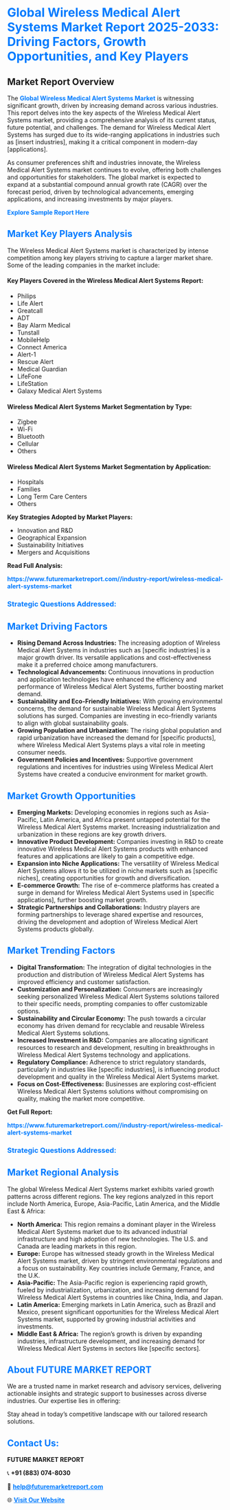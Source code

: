 <h1 style="color: #007BFF;">Global Wireless Medical Alert Systems Market Report 2025-2033: Driving Factors, Growth Opportunities, and Key Players</h1>

<section id="overview">
<h2>Market Report Overview</h2>
<p>The <a href="https://www.futuremarketreport.com//industry-report/wireless-medical-alert-systems-market" style="color: #007BFF; text-decoration: none;"><strong>Global Wireless Medical Alert Systems Market</strong></a> is witnessing significant growth, driven by increasing demand across various industries. This report delves into the key aspects of the Wireless Medical Alert Systems market, providing a comprehensive analysis of its current status, future potential, and challenges. The demand for Wireless Medical Alert Systems has surged due to its wide-ranging applications in industries such as [insert industries], making it a critical component in modern-day [applications].</p>
<p>As consumer preferences shift and industries innovate, the Wireless Medical Alert Systems market continues to evolve, offering both challenges and opportunities for stakeholders. The global market is expected to expand at a substantial compound annual growth rate (CAGR) over the forecast period, driven by technological advancements, emerging applications, and increasing investments by major players.</p>
</section>

<section id="overview">
<p><a href="https://www.futuremarketreport.com//request-sample/reportId=77457" style="color: #007BFF; text-decoration: none;"><strong>Explore Sample Report Here</strong></a></p>
</section>

<section id="key-players">
<h2 style="color: #007BFF;">Market Key Players Analysis</h2>
<p>The Wireless Medical Alert Systems market is characterized by intense competition among key players striving to capture a larger market share. Some of the leading companies in the market include:</p>
<h4>Key Players Covered in the Wireless Medical Alert Systems Report:</h4>
<ul><li>Philips</li><li>Life Alert</li><li>Greatcall</li><li>ADT</li><li>Bay Alarm Medical</li><li>Tunstall</li><li>MobileHelp</li><li>Connect America</li><li>Alert-1</li><li>Rescue Alert</li><li>Medical Guardian</li><li>LifeFone</li><li>LifeStation</li><li>Galaxy Medical Alert Systems</li></ul>
<h4>Wireless Medical Alert Systems Market Segmentation by Type:</h4>
<ul><li>Zigbee</li><li>Wi-Fi</li><li>Bluetooth</li><li>Cellular</li><li>Others</li></ul>

<h4>Wireless Medical Alert Systems Market Segmentation by Application:</h4>
<ul><li>Hospitals</li><li>Families</li><li>Long Term Care Centers</li><li>Others</li></ul>
<p><strong>Key Strategies Adopted by Market Players:</strong></p>
<ul>
<li>Innovation and R&D</li>
<li>Geographical Expansion</li>
<li>Sustainability Initiatives</li>
<li>Mergers and Acquisitions</li>
</ul>
</section>

<section>
<p><strong>Read Full Analysis: </strong></p><a href="https://www.futuremarketreport.com//industry-report/wireless-medical-alert-systems-market" style="color: #007BFF; text-decoration: none;"><strong>https://www.futuremarketreport.com//industry-report/wireless-medical-alert-systems-market</strong></a>
<h3 style="color: #007BFF;">Strategic Questions Addressed:</h3>
</section>

<section id="driving-factors">
<h2 style="color: #007BFF;">Market Driving Factors</h2>
<ul>
<li><strong>Rising Demand Across Industries:</strong> The increasing adoption of Wireless Medical Alert Systems in industries such as [specific industries] is a major growth driver. Its versatile applications and cost-effectiveness make it a preferred choice among manufacturers.</li>
<li><strong>Technological Advancements:</strong> Continuous innovations in production and application technologies have enhanced the efficiency and performance of Wireless Medical Alert Systems, further boosting market demand.</li>
<li><strong>Sustainability and Eco-Friendly Initiatives:</strong> With growing environmental concerns, the demand for sustainable Wireless Medical Alert Systems solutions has surged. Companies are investing in eco-friendly variants to align with global sustainability goals.</li>
<li><strong>Growing Population and Urbanization:</strong> The rising global population and rapid urbanization have increased the demand for [specific products], where Wireless Medical Alert Systems plays a vital role in meeting consumer needs.</li>
<li><strong>Government Policies and Incentives:</strong> Supportive government regulations and incentives for industries using Wireless Medical Alert Systems have created a conducive environment for market growth.</li>
</ul>
</section>

<section id="growth-opportunities">
<h2 style="color: #007BFF;">Market Growth Opportunities</h2>
<ul>
<li><strong>Emerging Markets:</strong> Developing economies in regions such as Asia-Pacific, Latin America, and Africa present untapped potential for the Wireless Medical Alert Systems market. Increasing industrialization and urbanization in these regions are key growth drivers.</li>
<li><strong>Innovative Product Development:</strong> Companies investing in R&D to create innovative Wireless Medical Alert Systems products with enhanced features and applications are likely to gain a competitive edge.</li>
<li><strong>Expansion into Niche Applications:</strong> The versatility of Wireless Medical Alert Systems allows it to be utilized in niche markets such as [specific niches], creating opportunities for growth and diversification.</li>
<li><strong>E-commerce Growth:</strong> The rise of e-commerce platforms has created a surge in demand for Wireless Medical Alert Systems used in [specific applications], further boosting market growth.</li>
<li><strong>Strategic Partnerships and Collaborations:</strong> Industry players are forming partnerships to leverage shared expertise and resources, driving the development and adoption of Wireless Medical Alert Systems products globally.</li>
</ul>
</section>

<section id="trending-factors">
<h2 style="color: #007BFF;">Market Trending Factors</h2>
<ul>
<li><strong>Digital Transformation:</strong> The integration of digital technologies in the production and distribution of Wireless Medical Alert Systems has improved efficiency and customer satisfaction.</li>
<li><strong>Customization and Personalization:</strong> Consumers are increasingly seeking personalized Wireless Medical Alert Systems solutions tailored to their specific needs, prompting companies to offer customizable options.</li>
<li><strong>Sustainability and Circular Economy:</strong> The push towards a circular economy has driven demand for recyclable and reusable Wireless Medical Alert Systems solutions.</li>
<li><strong>Increased Investment in R&D:</strong> Companies are allocating significant resources to research and development, resulting in breakthroughs in Wireless Medical Alert Systems technology and applications.</li>
<li><strong>Regulatory Compliance:</strong> Adherence to strict regulatory standards, particularly in industries like [specific industries], is influencing product development and quality in the Wireless Medical Alert Systems market.</li>
<li><strong>Focus on Cost-Effectiveness:</strong> Businesses are exploring cost-efficient Wireless Medical Alert Systems solutions without compromising on quality, making the market more competitive.</li>
</ul>
</section>

<section>
<p><strong>Get Full Report: </strong></p><a href="https://www.futuremarketreport.com//industry-report/wireless-medical-alert-systems-market" style="color: #007BFF; text-decoration: none;"><strong>https://www.futuremarketreport.com//industry-report/wireless-medical-alert-systems-market</strong></a>
<h3 style="color: #007BFF;">Strategic Questions Addressed:</h3>
</section>


<section id="regional-analysis">
<h2 style="color: #007BFF;">Market Regional Analysis</h2>
<p>The global Wireless Medical Alert Systems market exhibits varied growth patterns across different regions. The key regions analyzed in this report include North America, Europe, Asia-Pacific, Latin America, and the Middle East & Africa:</p>
<ul>
<li><strong>North America:</strong> This region remains a dominant player in the Wireless Medical Alert Systems market due to its advanced industrial infrastructure and high adoption of new technologies. The U.S. and Canada are leading markets in this region.</li>
<li><strong>Europe:</strong> Europe has witnessed steady growth in the Wireless Medical Alert Systems market, driven by stringent environmental regulations and a focus on sustainability. Key countries include Germany, France, and the U.K.</li>
<li><strong>Asia-Pacific:</strong> The Asia-Pacific region is experiencing rapid growth, fueled by industrialization, urbanization, and increasing demand for Wireless Medical Alert Systems in countries like China, India, and Japan.</li>
<li><strong>Latin America:</strong> Emerging markets in Latin America, such as Brazil and Mexico, present significant opportunities for the Wireless Medical Alert Systems market, supported by growing industrial activities and investments.</li>
<li><strong>Middle East & Africa:</strong> The region’s growth is driven by expanding industries, infrastructure development, and increasing demand for Wireless Medical Alert Systems in sectors like [specific sectors].</li>
</ul>
</section>

<footer>
<h2 style="color: #007BFF;">About FUTURE MARKET REPORT</h2>
<p>We are a trusted name in market research and advisory services, delivering actionable insights and strategic support to businesses across diverse industries. Our expertise lies in offering:</p>

<p>Stay ahead in today’s competitive landscape with our tailored research solutions.</p>

<h2 style="color: #007BFF;">Contact Us:</h2>
<p><strong>FUTURE MARKET REPORT</strong></p>
<p>📞 <strong>+91 (883) 074-8030</strong></p>
<p>📧 <strong><a href="mailto:help@futuremarketreport.com" style="color: #007BFF;">help@futuremarketreport.com</a></strong></p>
<p>🌐 <strong><a href="https://www.futuremarketreport.com/" style="color: #007BFF;">Visit Our Website</a></strong></p>
</footer>